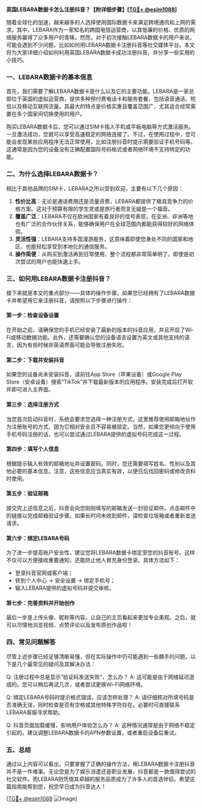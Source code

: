 **英国LEBARA数据卡怎么注册抖音？【附详细步骤】[[TG💪+ @esim1088](https://t.me/s/esim1088)]**

随着全球化的加速，越来越多的人选择使用国际数据卡来满足跨境通讯和上网的需求。其中，LEBARA作为一家知名的跨国电信运营商，以其低廉的价格、优质的网络服务赢得了众多用户的青睐。然而，对于初次接触LEBARA数据卡的用户来说，可能会遇到不少问题，比如如何用LEBARA数据卡注册抖音等社交媒体平台。本文将为大家详细介绍如何利用英国LEBARA数据卡成功注册抖音，并分享一些实用的小技巧。

### 一、LEBARA数据卡的基本信息

首先，我们需要了解LEBARA数据卡是什么以及它的主要功能。LEBARA是一家总部位于英国的虚拟运营商，提供多种预付费电话卡和服务套餐，包括语音通话、短信以及移动互联网流量。其最大的特点是价格实惠且覆盖范围广，尤其适合经常需要在多个国家间切换使用的用户。

购买LEBARA数据卡后，您可以通过SIM卡插入手机或平板电脑等方式激活服务。一旦激活成功，您就可以享受高速稳定的网络连接了。不过，在使用过程中，您可能会发现某些应用程序无法正常使用，比如注册抖音时提示需要验证手机号码等。这通常是因为您的设备没有正确配置国际号码格式或者网络环境不支持特定的功能。

### 二、为什么选择LEBARA数据卡？

相比于其他品牌的SIM卡，LEBARA之所以受到欢迎，主要有以下几个原因：

1. **性价比高**：无论是通话费用还是流量资费，LEBARA都提供了极具竞争力的价格方案。这对于预算有限的学生党或是旅行者而言无疑是一个福音。
2. **覆盖广泛**：LEBARA不仅在欧洲国家有着良好的信号表现，在亚洲、非洲等地也有广泛的合作伙伴关系，能够确保用户在全球范围内都能获得较好的网络体验。
3. **灵活性强**：LEBARA支持多国漫游服务，这意味着即使您身处不同的国家和地区，也能轻松享受到本地化的通信服务。
4. **操作简便**：从购买到激活再到日常使用，整个流程都非常简单明了，即使是初次尝试的用户也能快速上手。

### 三、如何用LEBARA数据卡注册抖音？

接下来就是本文的重点部分——具体的操作步骤。如果您已经拥有了LEBARA数据卡并希望用它来注册抖音，请按照以下步骤进行操作：

#### 第一步：检查设备设置
在开始之前，请确保您的手机已经安装了最新的版本的抖音应用，并且开启了Wi-Fi或移动数据功能。此外，还需要确认您的设备语言设置为英文或其他支持的语言，因为有些时候非英语界面可能会导致注册失败。

#### 第二步：下载并安装抖音
如果您的设备尚未安装抖音，请前往App Store（苹果设备）或Google Play Store（安卓设备）搜索“TikTok”并下载最新版本的应用程序。安装完成后打开软件即可进入主界面。

#### 第三步：选择注册方式
当您首次启动抖音时，系统会要求您选择一种注册方式。这里推荐使用邮箱地址作为注册账号的方式，因为它相对安全且不容易被锁定。当然，如果您更倾向于使用手机号码注册的话，也可以尝试通过LEBARA提供的虚拟号码完成这一过程。

#### 第四步：填写个人信息
根据提示输入有效的邮箱地址并设置密码。同时，您还需要填写姓名、性别以及其他必要的基本信息。注意，这些信息应当真实有效，以便日后找回密码或修改资料时使用。

#### 第五步：验证邮箱
提交完上述信息之后，抖音会向您刚刚填写的邮箱发送一封验证邮件。点击邮件中的链接以完成邮箱验证步骤。如果长时间未收到邮件，请检查垃圾箱或者重新发送请求。

#### 第六步：绑定LEBARA号码
为了进一步提高账户安全性，建议您将LEBARA数据卡绑定至您的抖音账号。这样不仅可以方便接收重要通知，还能防止他人冒充身份登录。具体方法如下：
   - 登录抖音官网或客户端；
   - 转到个人中心 -> 安全设置 -> 绑定手机号；
   - 输入LEBARA提供的虚拟号码并提交审核。

#### 第七步：完善资料并开始创作
最后一步是上传头像、昵称等内容，让自己的主页看起来更加专业美观。之后，就可以尽情地浏览视频、点赞评论以及发布原创作品啦！

### 四、常见问题解答

尽管上述步骤已经足够清晰易懂，但在实际操作中仍可能遇到一些棘手的问题。以下是几个最常见的疑问及其解决办法：

Q: 注册过程中总是显示“验证码发送失败”，怎么办？
A: 这可能是由于网络延迟造成的。您可以稍后再试几次，或者尝试更换Wi-Fi网络环境。

Q: 绑定LEBARA号码时提示格式错误，应该怎样处理？
A: 请仔细核对所填号码是否准确无误，同时检查是否有空格或其他特殊字符存在。必要时可直接联系LEBARA客服寻求帮助。

Q: 抖音页面加载缓慢，影响用户体验怎么办？
A: 这种情况通常是由于网络不稳定引起的。建议调整LEBARA数据卡的APN参数设置，或者重启设备后重试。

### 五、总结

通过以上内容可以看出，只要掌握了正确的操作方法，用LEBARA数据卡注册抖音并不是一件难事。无论您是为了娱乐消遣还是职业发展，抖音都是一款值得尝试的社交软件。而LEBARA则凭借其卓越的服务品质成为了许多人的首选伴侣。希望这篇指南能帮到您，祝您早日成为抖音达人！

[[TG💪+ @esim1088](https://t.me/s/esim1088) ![Image](https://i.postimg.cc/4NQfJmqS/Snipaste-2025-05-13-00-14-12.png)]